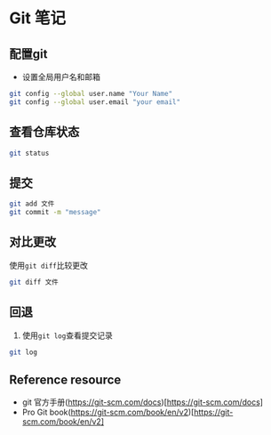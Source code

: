 # Git 笔记
## 配置git
* 设置全局用户名和邮箱
```bash
git config --global user.name "Your Name"
git config --global user.email "your email"
```
## 查看仓库状态
```bash
git status
``` 
## 提交
```bash
git add 文件
git commit -m "message"
``` 
## 对比更改
使用`git diff`比较更改
```bash
git diff 文件
```  
## 回退
1. 使用`git log`查看提交记录
```bash
git log
```

## Reference resource
* git 官方手册(https://git-scm.com/docs)[https://git-scm.com/docs]
* Pro Git book(https://git-scm.com/book/en/v2)[https://git-scm.com/book/en/v2]
